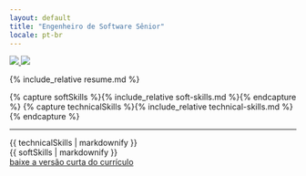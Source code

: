```yaml
---
layout: default
title: "Engenheiro de Software Sênior"
locale: pt-br
---
```


<div class="switch-language">
  <a class="flag disabled" href="/" title="English version">
    <img src="{{ '/assets/icons/en.png' | relative_url }}"/>
  </a>
  <a class="flag" href="/pt_br" title="Versão em Português">
    <img src="{{ '/assets/icons/pt_br.png' | relative_url }}"/>
  </a>
</div>

{% include_relative resume.md %}

{% capture softSkills %}{% include_relative soft-skills.md %}{% endcapture %}
{% capture technicalSkills %}{% include_relative technical-skills.md %}{% endcapture %}

---

<div class="two-columns">
  <div>{{ technicalSkills | markdownify }}</div>
  <div>{{ softSkills | markdownify }}</div>
</div>

<footer>
  <a href="{{ '/assets/pt_br/resume.pdf' | relative_url }}" target="_blank">baixe a versão curta do currículo</a>
</footer>
